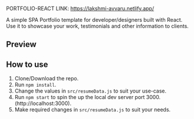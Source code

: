 PORTFOLIO-REACT LINK: https://lakshmi-avvaru.netlify.app/

A simple SPA Portfolio template for developer/designers built with React. Use it to showcase your work, testimonials and other information to clients.

## Preview


## How to use
1. Clone/Download the repo.
2. Run  ``` npm install ```.
3. Change the values in ```src/resumeData.js``` to suit your use-case.
4. Run ```npm start``` to spin the up the local dev server port 3000.(http://localhost:3000).
5. Make required changes in ```src/resumeData.js``` to suit your needs.

